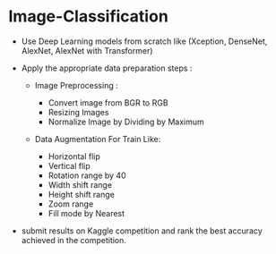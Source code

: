 # Image-Classification
  - Use Deep Learning models from scratch like (Xception, DenseNet, AlexNet, AlexNet with Transformer)
  - Apply the appropriate data preparation steps :
    - Image Preprocessing :
         - Convert image from BGR to RGB
         - Resizing Images
         - Normalize Image by Dividing by Maximum

    - Data Augmentation For Train Like:
         - Horizontal flip
         - Vertical flip
         - Rotation range by 40
         - Width shift range  
         - Height shift range
         - Zoom range  
         - Fill mode by Nearest

  - submit results on Kaggle competition and rank the best accuracy achieved in the competition.
